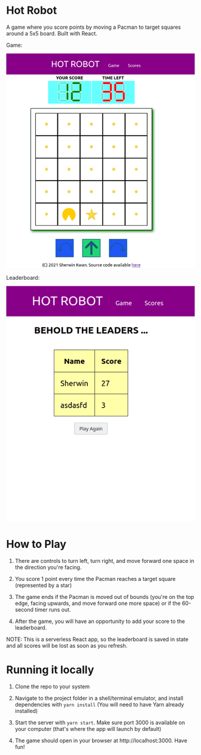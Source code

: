 # Hot Robot

A game where you score points by moving a Pacman to target squares around a 5x5 board. Built with React.

Game:

![](/game-progress.png)

Leaderboard:

![](/leaderboard.png)

# How to Play

1) There are controls to turn left, turn right, and move forward one space in the direction you're facing.

2) You score 1 point every time the Pacman reaches a target square (represented by a star)

3) The game ends if the Pacman is moved out of bounds (you're on the top edge, facing upwards, and move forward one more space) or if the 60-second timer runs out.

4) After the game, you will have an opportunity to add your score to the leaderboard.

NOTE: This is a serverless React app, so the leaderboard is saved in state and all scores will be lost as soon as you refresh.

# Running it locally

1) Clone the repo to your system

2) Navigate to the project folder in a shell/terminal emulator, and install dependencies with `yarn install` (You will need to have Yarn already installed)

3) Start the server with `yarn start`. Make sure port 3000 is available on your computer (that's where the app will launch by default)

4) The game should open in your browser at http://localhost:3000. Have fun!






